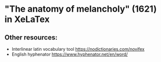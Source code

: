 # "The anatomy of melancholy" (1621) in XeLaTex

## Other resources:

- Interlinear latin vocabulary tool https://nodictionaries.com/novifex
- English hyphenator https://www.hyphenator.net/en/word/
